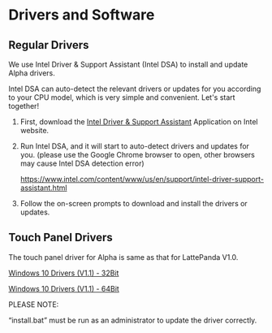 # Drivers and Software

## Regular Drivers
We use Intel Driver & Support Assistant (Intel DSA) to install and update Alpha drivers.

Intel DSA can auto-detect the relevant drivers or updates for you according to your CPU model, which is very simple and convenient. Let's start together!

1. First, download the [Intel Driver & Support Assistant](https://www.intel.com/content/www/us/en/support/detect.html) Application on Intel website.

   

2. Run Intel DSA, and it will start to auto-detect drivers and updates for you. (please use the Google Chrome browser to open, other browsers may cause Intel DSA detection error)

   https://www.intel.com/content/www/us/en/support/intel-driver-support-assistant.html

   

3. Follow the on-screen prompts to download and install the drivers or updates.



## Touch Panel Drivers

The touch panel driver for Alpha is same as that for LattePanda V1.0. 

[Windows 10 Drivers (V1.1) - 32Bit](https://github.com/LattePandaTeam/LattePanda-Win10-Software/raw/master/Drivers/2G32GB_Drivers/Touch/32%20bit%20GoodixTouchDriver%20v1.1.rar)

[Windows 10 Drivers (V1.1) - 64Bit](https://github.com/LattePandaTeam/LattePanda-Win10-Software/raw/master/Drivers/4G64GB_Drivers/Touch/64%20bit%20GoodixTouchDriver%20v1.1.rar)



PLEASE NOTE: 

“install.bat” must be run as an administrator to update the driver correctly.





